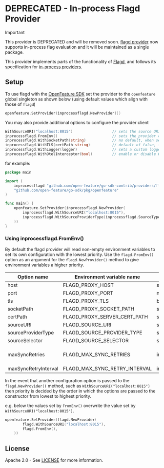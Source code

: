 # DEPRECATED - In-process Flagd Provider 

> [!IMPORTANT]
> This provider is DEPRECATED and will be removed soon.
> [flagd provider](../flagd/README.md) now supports in-process flag evaluation and it will be maintained as a single package.

This provider implements parts of the functionality of [Flagd](https://github.com/open-feature/flagd), and follows its
specification for [in-process providers](https://flagd.dev/reference/specifications/in-process-providers/).

## Setup
To use flagd with the [OpenFeature SDK](https://github.com/open-feature/go-sdk) set the provider to the `openfeature` global singleton as shown below (using default values which align with those of `flagd`)
```go
openfeature.SetProvider(inprocessflagd.NewProvider())
```  
You may also provide additional options to configure the provider client
```go
WithSourceURI("localhost:8015")                  // sets the source URI
inprocessflagd.FromEnv()                         // sets the provider configuration from environment variables
inprocessflagd.WithSocketPath(string)            // no default, when set a unix socket connection is used (only available for GRPC)
inprocessflagd.WithTLS(certPath string)          // default of false, if certPath is not given, system certs are used
inprocessflagd.WithLogger(logger)                // sets a custom logger (see logging section)
inprocessflagd.WithOtelInterceptor(bool)         // enable or disable OpenTelemetry interceptor for flagd communication
```
for example:
```go
package main

import (
	inprocessflagd "github.com/open-feature/go-sdk-contrib/providers/flagd-in-process/pkg"
   	"github.com/open-feature/go-sdk/pkg/openfeature"
)

func main() {
    openfeature.SetProvider(inprocessflagd.NewProvider(
		inprocessflagd.WithSourceURI("localhost:8015"),
		inprocessflagd.WithSourceProviderType(inprocessflagd.SourceTypeGrpc),
    ))
}
```

### Using inprocessflagd.FromEnv()  
By default the flagd provider will read non-empty environment variables to set its own configuration with the lowest priority. Use the `flagd.FromEnv()` option as an argument for the `flagd.NewProvider()` method to give environment variables a higher priority.

| Option name                 | Environment variable name             | Type    | Options      | Default                                |
| --------------------------- | ------------------------------------- | ------- | ------------ | -------------------------------------- |
| host                        | FLAGD_PROXY_HOST                      | string  |              | localhost                              |
| port                        | FLAGD_PROXY_PORT                      | number  |              | 8013                                   |
| tls                         | FLAGD_PROXY_TLS                       | boolean |              | false                                  |
| socketPath                  | FLAGD_PROXY_SOCKET_PATH               | string  |              |                                        |
| certPath                    | FLAGD_PROXY_SERVER_CERT_PATH          | string  |              |                                        |
| sourceURI                   | FLAGD_SOURCE_URI                      | string  |              |                                        |
| sourceProviderType          | FLAGD_SOURCE_PROVIDER_TYPE            | string  |              | grpc                                   |
| sourceSelector              | FLAGD_SOURCE_SELECTOR                 | string  |              |                                        |
| maxSyncRetries              | FLAGD_MAX_SYNC_RETRIES                | int     |              | 0 (0 means unlimited)                  |
| maxSyncRetryInterval        | FLAGD_MAX_SYNC_RETRY_INTERVAL         | int     |              | 60s                                    |

In the event that another configuration option is passed to the `flagd.NewProvider()` method, such as `WithSourceURI("localhost:8015")` then priority is decided by the order in which the options are passed to the constructor from lowest to highest priority.

e.g. below the values set by `FromEnv()` overwrite the value set by `WithSourceURI("localhost:8015")`.
```go
openfeature.SetProvider(flagd.NewProvider(
        flagd.WithSourceURI("localhost:8015"),
        flagd.FromEnv(),
    ))
```

## License

Apache 2.0 - See [LICENSE](./../../LICENSE) for more information.
